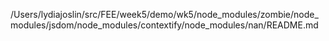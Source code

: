 /Users/lydiajoslin/src/FEE/week5/demo/wk5/node_modules/zombie/node_modules/jsdom/node_modules/contextify/node_modules/nan/README.md